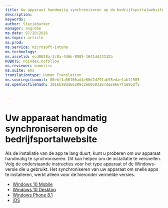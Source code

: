 ```yaml
---
title: Uw apparaat handmatig synchroniseren op de bedrijfsportalwebsite | Microsoft Intune
description: 
keywords: 
author: Staciebarker
manager: angrobe
ms.date: 07/28/2016
ms.topic: article
ms.prod: 
ms.service: microsoft-intune
ms.technology: 
ms.assetid: ecd0628a-3c8a-4d6b-8985-1641dd24132b
ROBOTS: noindex,nofollow
ms.reviewer: mamoriss
ms.suite: ems
translationtype: Human Translation
ms.sourcegitcommit: 80ebf1a56106ad4e66d2d791ab98edae1ab11505
ms.openlocfilehash: 3016ba0da66289c2e60593267de2e667f1e952f5


---
```



# Uw apparaat handmatig synchroniseren op de bedrijfsportalwebsite

Als de installatie van de app te lang duurt, kunt u proberen om uw apparaat handmatig te synchroniseren. Dit kan helpen om de installatie te versnellen. Volg de onderstaande instructies voor het type apparaat of de Windows-versie die u gebruikt. Het synchroniseren van uw apparaat om snelle apps te installeren, werkt alleen voor de hieronder vermelde versies.

* [Windows 10 Mobile](sync-your-device-manually-windows.md#windows-10-mobile)
* [Windows 10 Desktop](sync-your-device-manually-windows.md#windows-10-desktop)
* [Windows Phone 8,1](sync-your-device-manually-windows.md#windows-phone-8-1)
* [iOS](sync-your-device-manually-ios.md)



<!--HONumber=Aug16_HO1-->



